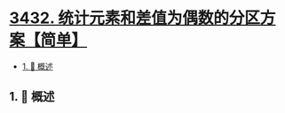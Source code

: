 # [3432. 统计元素和差值为偶数的分区方案【简单】](https://github.com/Tdahuyou/TNotes.leetcode/tree/main/notes/3432.%20%E7%BB%9F%E8%AE%A1%E5%85%83%E7%B4%A0%E5%92%8C%E5%B7%AE%E5%80%BC%E4%B8%BA%E5%81%B6%E6%95%B0%E7%9A%84%E5%88%86%E5%8C%BA%E6%96%B9%E6%A1%88%E3%80%90%E7%AE%80%E5%8D%95%E3%80%91)

<!-- region:toc -->

- [1. 📝 概述](#1--概述)

<!-- endregion:toc -->

## 1. 📝 概述
